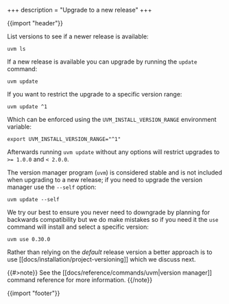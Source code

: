 +++
description = "Upgrade to a new release"
+++

{{import "header"}}

List versions to see if a newer release is available:

```text
uvm ls
```

If a new release is available you can upgrade by running the `update` command:

```
uvm update
```

If you want to restrict the upgrade to a specific version range:

```
uvm update ^1
```

Which can be enforced using the `UVM_INSTALL_VERSION_RANGE` environment variable:

```
export UVM_INSTALL_VERSION_RANGE="^1"
```

Afterwards running `uvm update` without any options will restrict upgrades to `>= 1.0.0` and `< 2.0.0`.

The version manager program (`uvm`) is considered stable and is not included when upgrading to a new release; if you need to upgrade the version manager use the `--self` option:

```text
uvm update --self
```

We try our best to ensure you never need to downgrade by planning for backwards compatibility but we do make mistakes so if you need it the `use` command will install and select a specific version:

```text
uvm use 0.30.0
```

Rather than relying on the *default* release version a better approach is to use [[docs/installation/project-versioning]] which we discuss next.

{{#>note}}
See the [[docs/reference/commands/uvm|version manager]] command reference for more information.
{{/note}}

{{import "footer"}}
